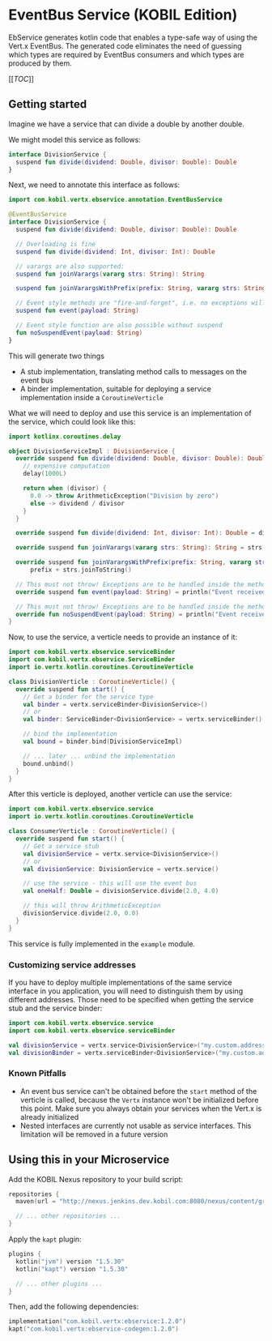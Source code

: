 # EventBus Service (KOBIL Edition)

EbService generates kotlin code that enables
a type-safe way of using the Vert.x EventBus.
The generated code eliminates the need of guessing
which types are required by EventBus consumers and
which types are produced by them.

[[_TOC_]]

## Getting started
Imagine we have a service that can divide a
double by another double.

We might model this service as follows:
```kotlin
interface DivisionService {
  suspend fun divide(dividend: Double, divisor: Double): Double
}
```

Next, we need to annotate this interface as follows:
```kotlin
import com.kobil.vertx.ebservice.annotation.EventBusService

@EventBusService
interface DivisionService {
  suspend fun divide(dividend: Double, divisor: Double): Double

  // Overloading is fine
  suspend fun divide(dividend: Int, divisor: Int): Double

  // varargs are also supported:
  suspend fun joinVarargs(vararg strs: String): String

  suspend fun joinVarargsWithPrefix(prefix: String, vararg strs: String): String

  // Event style methods are "fire-and-forget", i.e. no exceptions will be propagated back
  suspend fun event(payload: String)

  // Event style function are also possible without suspend
  fun noSuspendEvent(payload: String)
}
```

This will generate two things
* A stub implementation, translating method calls to messages on the event bus
* A binder implementation, suitable for deploying a service implementation inside a
  `CoroutineVerticle`

What we will need to deploy and use this service is an implementation of the service,
which could look like this:

```kotlin
import kotlinx.coroutines.delay

object DivisionServiceImpl : DivisionService {
  override suspend fun divide(dividend: Double, divisor: Double): Double {
    // expensive computation
    delay(1000L)

    return when (divisor) {
      0.0 -> throw ArithmeticException("Division by zero")
      else -> dividend / divisor
    }
  }

  override suspend fun divide(dividend: Int, divisor: Int): Double = dividend / divisor

  override suspend fun joinVarargs(vararg strs: String): String = strs.joinToString()

  override suspend fun joinVarargsWithPrefix(prefix: String, vararg strs: String): String =
      prefix + strs.joinToString()

  // This must not throw! Exceptions are to be handled inside the method
  override suspend fun event(payload: String) = println("Event received: $payload")

  // This must not throw! Exceptions are to be handled inside the method
  override fun noSuspendEvent(payload: String) = println("Event received: $payload")
}
```

Now, to use the service, a verticle needs to provide an instance of it:

```kotlin
import com.kobil.vertx.ebservice.serviceBinder
import com.kobil.vertx.ebservice.ServiceBinder
import io.vertx.kotlin.coroutines.CoroutineVerticle

class DivisionVerticle : CoroutineVerticle() {
  override suspend fun start() {
    // Get a binder for the service type
    val binder = vertx.serviceBinder<DivisionService>()
    // or
    val binder: ServiceBinder<DivisionService> = vertx.serviceBinder()

    // bind the implementation
    val bound = binder.bind(DivisionServiceImpl)

    // ... later ... unbind the implementation
    bound.unbind()
  }
}
```

After this verticle is deployed, another verticle can use the service:
```kotlin
import com.kobil.vertx.ebservice.service
import io.vertx.kotlin.coroutines.CoroutineVerticle

class ConsumerVerticle : CoroutineVerticle() {
  override suspend fun start() {
    // Get a service stub
    val divisionService = vertx.service<DivisionService>()
    // or
    val divisionService: DivisionService = vertx.service()

    // use the service - this will use the event bus
    val oneHalf: Double = divisionService.divide(2.0, 4.0)

    // this will throw ArithmeticException
    divisionService.divide(2.0, 0.0)
  }
}
```

This service is fully implemented in the `example` module.

### Customizing service addresses

If you have to deploy multiple implementations of the same service interface in you application,
you will need to distinguish them by using different addresses. Those need to be specified when
getting the service stub and the service binder:

```kotlin
import com.kobil.vertx.ebservice.service
import com.kobil.vertx.ebservice.serviceBinder

val divisionService = vertx.service<DivisionService>("my.custom.address")
val divisionBinder = vertx.serviceBinder<DivisionService>("my.custom.address")
```

### Known Pitfalls

* An event bus service can't be obtained before the `start` method of the verticle is called,
  because the `Vertx` instance won't be initialized before this point. Make sure you always obtain
  your services when the Vert.x is already initialized
* Nested interfaces are currently not usable as service interfaces. This limitation will be removed
  in a future version

## Using this in your Microservice
Add the KOBIL Nexus repository to your build script:

```kotlin
repositories {
  maven(url = "http://nexus.jenkins.dev.kobil.com:8080/nexus/content/groups/public")

  // ... other repositories ...
}
```

Apply the `kapt` plugin:

```kotlin
plugins {
  kotlin("jvm") version "1.5.30"
  kotlin("kapt") version "1.5.30"

  // ... other plugins ...
}
```

Then, add the following dependencies:

```kotlin
implementation("com.kobil.vertx:ebservice:1.2.0")
kapt("com.kobil.vertx:ebservice-codegen:1.2.0")
```
